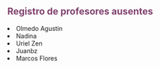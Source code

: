 
<HTML>
<HEAD>
<TITLE>Registro-profesores</TITLE>
</HEAD>
<BODY>
<h2><FONT COLOR=81426E> Registro de profesores ausentes </h2></FONT>

<LI> Olmedo Agustin
<LI> Nadina
<LI> Uriel Zen
<LI> Juanbz
<LI> Marcos Flores

</BODY>
</HTML>


